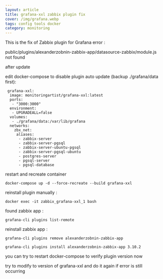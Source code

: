 ```yaml
---
layout: article
title: grafana-xxl zabbix plugin fix
cover: /img/grafana.webp
tags: config tools docker
category: monitoring
---
```


This is the fix of Zabbix plugin for Grafana error :

public/plugins/alexanderzobnin-zabbix-app/datasource-zabbix/module.js not found

after update

edit docker-compose to disable plugin auto update (backup ./grafana/data first):

```
 grafana-xxl:
  image: monitoringartist/grafana-xxl:latest
  ports:
   - "3000:3000"
  environment:
   - UPGRADEALL=false
  volumes:
   - ./grafana/data:/var/lib/grafana
  networks:
    zbx_net:
     aliases:
      - zabbix-server
      - zabbix-server-pgsql
      - zabbix-server-ubuntu-pgsql
      - zabbix-server-pgsql-ubuntu
      - postgres-server
      - pgsql-server
      - pgsql-database
```

restart and recreate container

```
docker-compose up -d --force-recreate --build grafana-xxl
```

reinstall plugin manually :

```
docker exec -it zabbix_grafana-xxl_1 bash
```

found zabbix app :

```
grafana-cli plugins list-remote
```

reinstall zabbix app :

```
grafana-cli plugins remove alexanderzobnin-zabbix-app

grafana-cli plugins install alexanderzobnin-zabbix-app 3.10.2
```

you can try to restart docker-compose to verify plugin version now

try to modify to version of grafana-xxl and do it again if error is still occurring
